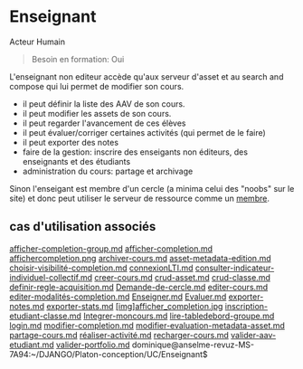  
# Enseignant  

Acteur Humain 

> Besoin en formation: Oui

L'enseignant non editeur accède qu'aux serveur d'asset et au search and compose qui lui permet de modifier son cours.

- il peut définir la liste des AAV de son cours.
- il peut modifier les assets de son cours.
- il peut regarder l'avancement de ces élèves
- il peut évaluer/corriger certaines activités (qui permet de le faire)
- il peut exporter des notes
- faire de la gestion: inscrire des enseigants non éditeurs, des enseignants et des étudiants 
- administration du cours: partage et archivage 

Sinon l'enseigant est membre d'un cercle (a minima celui des "noobs" sur le site) et donc peut utiliser le serveur de ressource comme un [membre](./membre.md).


## cas d'utilisation associés

[afficher-completion-group.md](https://github.com/PremierLangage/platon-conception/blob/master/UC/Enseignant/afficher-completion-group.md)
[afficher-completion.md](https://github.com/PremierLangage/platon-conception/blob/master/UC/Enseignant/afficher-completion.md)
[affichercompletion.png](https://github.com/PremierLangage/platon-conception/blob/master/UC/Enseignant/affichercompletion.png)
[archiver-cours.md](https://github.com/PremierLangage/platon-conception/blob/master/UC/Enseignant/archiver-cours.md)
[asset-metadata-edition.md](https://github.com/PremierLangage/platon-conception/blob/master/UC/Enseignant/asset-metadata-edition.md)
[choisir-visibilité-completion.md](https://github.com/PremierLangage/platon-conception/blob/master/UC/Enseignant/choisir-visibilité-completion.md)
[connexionLTI.md](https://github.com/PremierLangage/platon-conception/blob/master/UC/Enseignant/connexionLTI.md)
[consulter-indicateur-individuel-collectif.md](https://github.com/PremierLangage/platon-conception/blob/master/UC/Enseignant/consulter-indicateur-individuel-collectif.md)
[creer-cours.md](https://github.com/PremierLangage/platon-conception/blob/master/UC/Enseignant/creer-cours.md)
[crud-asset.md](https://github.com/PremierLangage/platon-conception/blob/master/UC/Enseignant/crud-asset.md)
[crud-classe.md](https://github.com/PremierLangage/platon-conception/blob/master/UC/Enseignant/crud-classe.md)
[definir-regle-acquisition.md](https://github.com/PremierLangage/platon-conception/blob/master/UC/Enseignant/definir-regle-acquisition.md)
[Demande-de-cercle.md](https://github.com/PremierLangage/platon-conception/blob/master/UC/Enseignant/Demande-de-cercle.md)
[editer-cours.md](https://github.com/PremierLangage/platon-conception/blob/master/UC/Enseignant/editer-cours.md)
[editer-modalités-completion.md](https://github.com/PremierLangage/platon-conception/blob/master/UC/Enseignant/editer-modalités-completion.md)
[Enseigner.md](https://github.com/PremierLangage/platon-conception/blob/master/UC/Enseignant/Enseigner.md)
[Evaluer.md](https://github.com/PremierLangage/platon-conception/blob/master/UC/Enseignant/Evaluer.md)
[exporter-notes.md](https://github.com/PremierLangage/platon-conception/blob/master/UC/Enseignant/exporter-notes.md)
[exporter-stats.md](https://github.com/PremierLangage/platon-conception/blob/master/UC/Enseignant/exporter-stats.md)
[[img]afficher_completion.jpg](https://github.com/PremierLangage/platon-conception/blob/master/UC/Enseignant/[img]afficher_completion.jpg)
[inscription-etudiant-classe.md](https://github.com/PremierLangage/platon-conception/blob/master/UC/Enseignant/inscription-etudiant-classe.md)
[Integrer-moncours.md](https://github.com/PremierLangage/platon-conception/blob/master/UC/Enseignant/Integrer-moncours.md)
[lire-tabledebord-groupe.md](https://github.com/PremierLangage/platon-conception/blob/master/UC/Enseignant/lire-tabledebord-groupe.md)
[login.md](https://github.com/PremierLangage/platon-conception/blob/master/UC/Enseignant/login.md)
[modifier-completion.md](https://github.com/PremierLangage/platon-conception/blob/master/UC/Enseignant/modifier-completion.md)
[modifier-evaluation-metadata-asset.md](https://github.com/PremierLangage/platon-conception/blob/master/UC/Enseignant/modifier-evaluation-metadata-asset.md)
[partage-cours.md](https://github.com/PremierLangage/platon-conception/blob/master/UC/Enseignant/partage-cours.md)
[réaliser-activité.md](https://github.com/PremierLangage/platon-conception/blob/master/UC/Enseignant/réaliser-activité.md)
[recharger-cours.md](https://github.com/PremierLangage/platon-conception/blob/master/UC/Enseignant/recharger-cours.md)
[valider-aav-etudiant.md](https://github.com/PremierLangage/platon-conception/blob/master/UC/Enseignant/valider-aav-etudiant.md)
[valider-portfolio.md](https://github.com/PremierLangage/platon-conception/blob/master/UC/Enseignant/valider-portfolio.md)
dominique@anselme-revuz-MS-7A94:~/DJANGO/Platon-conception/UC/Enseignant$ 
